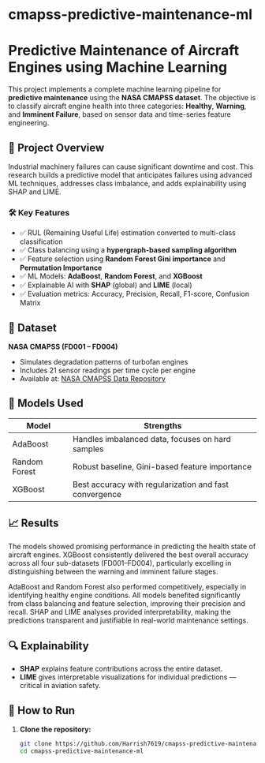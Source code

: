 # cmapss-predictive-maintenance-ml
# Predictive Maintenance of Aircraft Engines using Machine Learning

This project implements a complete machine learning pipeline for **predictive maintenance** using the **NASA CMAPSS dataset**. The objective is to classify aircraft engine health into three categories: **Healthy**, **Warning**, and **Imminent Failure**, based on sensor data and time-series feature engineering.

## 📌 Project Overview

Industrial machinery failures can cause significant downtime and cost. This research builds a predictive model that anticipates failures using advanced ML techniques, addresses class imbalance, and adds explainability using SHAP and LIME.

### 🛠 Key Features

- ✅ RUL (Remaining Useful Life) estimation converted to multi-class classification
- ✅ Class balancing using a **hypergraph-based sampling algorithm**
- ✅ Feature selection using **Random Forest Gini importance** and **Permutation Importance**
- ✅ ML Models: **AdaBoost**, **Random Forest**, and **XGBoost**
- ✅ Explainable AI with **SHAP** (global) and **LIME** (local)
- ✅ Evaluation metrics: Accuracy, Precision, Recall, F1-score, Confusion Matrix

## 📂 Dataset

**NASA CMAPSS (FD001 – FD004)**  
- Simulates degradation patterns of turbofan engines  
- Includes 21 sensor readings per time cycle per engine  
- Available at: [NASA CMAPSS Data Repository](https://www.nasa.gov)

## 🧠 Models Used

| Model        | Strengths |
|--------------|-----------|
| AdaBoost     | Handles imbalanced data, focuses on hard samples |
| Random Forest| Robust baseline, Gini-based feature importance |
| XGBoost      | Best accuracy with regularization and fast convergence |

## 📈 Results

The models showed promising performance in predicting the health state of aircraft engines. XGBoost consistently delivered the best overall accuracy across all four sub-datasets (FD001–FD004), particularly excelling in distinguishing between the warning and imminent failure stages.

AdaBoost and Random Forest also performed competitively, especially in identifying healthy engine conditions. All models benefited significantly from class balancing and feature selection, improving their precision and recall. SHAP and LIME analyses provided interpretability, making the predictions transparent and justifiable in real-world maintenance settings.

## 🔍 Explainability

- **SHAP** explains feature contributions across the entire dataset.
- **LIME** gives interpretable visualizations for individual predictions — critical in aviation safety.

## 🚀 How to Run

1. **Clone the repository:**
   ```bash
   git clone https://github.com/Harrish7619/cmapss-predictive-maintenance-ml.git
   cd cmapss-predictive-maintenance-ml
